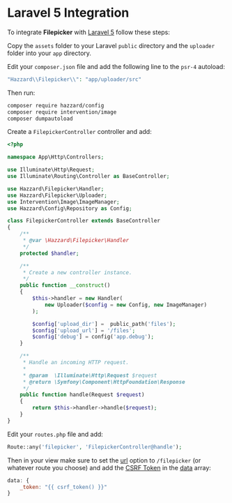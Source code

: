 # Laravel 5 Integration

To integrate __Filepicker__ with [Laravel 5](http://laravel.com/) follow these steps:

Copy the `assets` folder to your Laravel `public` directory and the `uploader` folder into your `app` directory.

Edit your `composer.json` file and add the following line to the `psr-4` autoload:

```php
"Hazzard\\Filepicker\\": "app/uploader/src"
```

Then run:

```bash
composer require hazzard/config
composer require intervention/image
composer dumpautoload
```

Create a `FilepickerController` controller and add:

```php
<?php

namespace App\Http\Controllers;

use Illuminate\Http\Request;
use Illuminate\Routing\Controller as BaseController;

use Hazzard\Filepicker\Handler;
use Hazzard\Filepicker\Uploader;
use Intervention\Image\ImageManager;
use Hazzard\Config\Repository as Config;

class FilepickerController extends BaseController
{
	/**
	 * @var \Hazzard\Filepicker\Handler
	 */
	protected $handler;

	/**
	 * Create a new controller instance.
	 */
	public function __construct()
	{
		$this->handler = new Handler(
			new Uploader($config = new Config, new ImageManager)
		);

		$config['upload_dir'] =  public_path('files');
		$config['upload_url'] = '/files';
		$config['debug'] = config('app.debug');
	}

	/**
	 * Handle an incoming HTTP request.
	 *
	 * @param  \Illuminate\Http\Request $request
	 * @return \Symfony\Component\HttpFoundation\Response
	 */
	public function handle(Request $request)
	{
		return $this->handler->handle($request);
	}
}
```

Edit your `routes.php` file and add: 

```php
Route::any('filepicker', 'FilepickerController@handle');
```

Then in your view make sure to set the [url](configjs.md#url) option to `/filepicker` (or whatever route you choose) and add the [CSRF Token](http://laravel.com/docs/master/routing#csrf-protection) in the [data](configjs.md#data) array:

```javascript
data: {
	_token: "{{ csrf_token() }}"
}
```
